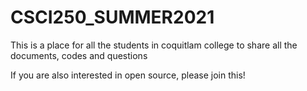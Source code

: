 # CSCI250_SUMMER2021
This is a place for all the students in coquitlam college to share all the documents, codes and questions

If you are also interested in open source, please join this!
